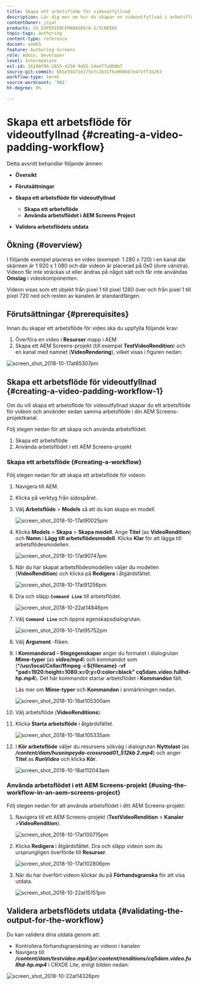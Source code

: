 ```yaml
---
title: Skapa ett arbetsflöde för videoutfyllnad
description: Lär dig mer om hur du skapar en videoutfyllnad i arbetsflödet för dina resurser.
contentOwner: jsyal
products: SG_EXPERIENCEMANAGER/6.5/SCREENS
topic-tags: authoring
content-type: reference
docset: aem65
feature: Authoring Screens
role: Admin, Developer
level: Intermediate
exl-id: 16180f96-2855-4250-9d55-24ed77a908b7
source-git-commit: b65e59473e175e7c1b31fba900bb7e47eff3a263
workflow-type: tm+mt
source-wordcount: '561'
ht-degree: 0%

---
```


# Skapa ett arbetsflöde för videoutfyllnad {#creating-a-video-padding-workflow}

Detta avsnitt behandlar följande ämnen:

* **Översikt**
* **Förutsättningar**
* **Skapa ett arbetsflöde för videoutfyllnad**
   * **Skapa ett arbetsflöde**
   * **Använda arbetsflödet i AEM Screens Project**

* **Validera arbetsflödets utdata**

## Ökning {#overview}

I följande exempel placeras en video (exempel: 1 280 x 720) i en kanal där skärmen är 1 920 x 1 080 och där videon är placerad på 0x0 (övre vänstra). Videon får inte sträckas ut eller ändras på något sätt och får inte användas **Omslag** i videokomponenten.

Videon visas som ett objekt från pixel 1 till pixel 1280 över och från pixel 1 till pixel 720 ned och resten av kanalen är standardfärgen.

## Förutsättningar {#prerequisites}

Innan du skapar ett arbetsflöde för video ska du uppfylla följande krav:

1. Överföra en video i **Resurser** mapp i AEM
1. Skapa ett AEM Screens-projekt (till exempel **TestVideoRendition**) och en kanal med namnet (**VideoRendering**), vilket visas i figuren nedan:

![screen_shot_2018-10-17at85307pm](assets/screen_shot_2018-10-17at85307pm.png)

## Skapa ett arbetsflöde för videoutfyllnad {#creating-a-video-padding-workflow-1}

Om du vill skapa ett arbetsflöde för videoutfyllnad skapar du ett arbetsflöde för videon och använder sedan samma arbetsflöde i din AEM Screens-projektkanal.

Följ stegen nedan för att skapa och använda arbetsflödet:

1. Skapa ett arbetsflöde
1. Använda arbetsflödet i ett AEM Screens-projekt

### Skapa ett arbetsflöde {#creating-a-workflow}

Följ stegen nedan för att skapa ett arbetsflöde för videon:

1. Navigera till AEM.
1. Klicka på verktyg från sidospåret.
1. Välj **Arbetsflöde** > **Models** så att du kan skapa en modell.

   ![screen_shot_2018-10-17at90025pm](assets/screen_shot_2018-10-17at90025pm.png)

1. Klicka **Models** > **Skapa** > **Skapa modell**. Ange **Titel** (as **VideoRendition**) och **Namn** i **Lägg till arbetsflödesmodell**. Klicka **Klar** för att lägga till arbetsflödesmodellen.

   ![screen_shot_2018-10-17at90747pm](assets/screen_shot_2018-10-17at90747pm.png)

1. När du har skapat arbetsflödesmodellen väljer du modellen (**VideoRendition**) och klicka på **Redigera** i åtgärdsfältet.

   ![screen_shot_2018-10-17at91256pm](assets/screen_shot_2018-10-17at91256pm.png)

1. Dra och släpp **`Command Line`** till arbetsflödet.

   ![screen_shot_2018-10-22at14846pm](assets/screen_shot_2018-10-22at14846pm.png)

1. Välj **`Command Line`** och öppna egenskapsdialogrutan.

   ![screen_shot_2018-10-17at95752pm](assets/screen_shot_2018-10-17at95752pm.png)

1. Välj **Argument** -fliken.
1. I **Kommandorad - Stegegenskaper** anger du formatet i dialogrutan **Mime-typer** (as ***video/mp4***) och kommandot som (***/usr/local/Cellar/ffmpeg -i ${filename} -vf &quot;pad=1920:height=1080:x=0:y=0:color=black&quot; cq5dam.video.fullhd-hp.mp4**). Det här kommandot startar arbetsflödet i **Kommandon** fält.

   Läs mer om **Mime-typer** och **Kommandon** i anmärkningen nedan.

   ![screen_shot_2018-10-18at105300am](assets/screen_shot_2018-10-18at105300am.png)

1. Välj arbetsflöde (**VideoRenditions**).
1. Klicka **Starta arbetsflöde** i åtgärdsfältet.

   ![screen_shot_2018-10-18at105335am](assets/screen_shot_2018-10-18at105335am.png)

1. I **Kör arbetsflöde** väljer du resursens sökväg i dialogrutan **Nyttolast** (as ***/content/dam/huseinpeyda-crossroad01_512kb 2.mp4***) och anger **Titel** as ***RunVideo*** och klicka **Kör**.

   ![screen_shot_2018-10-18at112043am](assets/screen_shot_2018-10-18at112043am.png)

### Använda arbetsflödet i ett AEM Screens-projekt {#using-the-workflow-in-an-aem-screens-project}

Följ stegen nedan för att använda arbetsflödet i ditt AEM Screens-projekt:

1. Navigera till ett AEM Screens-projekt (**TestVideoRendition** > **Kanaler** >**VideoRendition**).

   ![screen_shot_2018-10-17at100715pm](assets/screen_shot_2018-10-17at100715pm.png)

1. Klicka **Redigera** i åtgärdsfältet. Dra och släpp videon som du ursprungligen överförde till **Resurser**.

   ![screen_shot_2018-10-17at102806pm](assets/screen_shot_2018-10-17at102806pm.png)

1. När du har överfört videon klickar du på **Förhandsgranska** för att visa utdata.

   ![screen_shot_2018-10-22at15151pm](assets/screen_shot_2018-10-22at15151pm.png)

## Validera arbetsflödets utdata {#validating-the-output-for-the-workflow}

Du kan validera dina utdata genom att:

* Kontrollera förhandsgranskning av videon i kanalen
* Navigera till ***/content/dam/testvideo.mp4/jcr:content/renditions/cq5dam.video.fullhd-hp.mp4*** i CRXDE Lite, enligt bilden nedan:

![screen_shot_2018-10-22at14326pm](assets/screen_shot_2018-10-22at14326pm.png)
